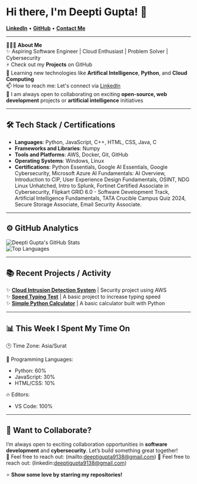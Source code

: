 # Hi there, I'm Deepti Gupta! 👋

[**LinkedIn**](https://www.linkedin.com/in/deepti-gupta-9138/) • [**GitHub**](https://github.com/Deeptig9138) • [**Contact Me**](mailto:deeptigupta9138@gmail.com)

---

👨🏻‍💻 **About Me**  
✨ Aspiring Software Engineer | Cloud Enthusiast | Problem Solver | Cybersecurity  
⚡ Check out my **Projects** on GitHub  
🌱 Learning new technologies like **Artifical Intelligence**, **Python**, and **Cloud Computing**  
📫 How to reach me: Let's connect via [LinkedIn](https://www.linkedin.com/in/deepti-gupta-9138/)  
👯 I am always open to collaborating on exciting **open-source, web development** projects or **artificial intelligence** initiatives  

---

## 🛠 **Tech Stack / Certifications**

- **Languages**: Python, JavaScript, C++, HTML, CSS, Java, C
- **Frameworks and Libraries**: Numpy
- **Tools and Platforms**: AWS, Docker, Git, GitHub
- **Operating Systems**: Windows, Linux
- **Certifications**: Python Essentials, Google AI Essentials, Google Cybersecurity, Microsoft Azure AI Fundamentals: AI Overview, Introduction to CIP, 
User Experience Design Fundamentals, OSINT, NDG Linux Unhatched, Intro to Splunk, Fortinet Certified Associate in Cybersecurity, Flipkart GRID 6.0 - Software Development Track, Artificial Intelligence Fundamentals, TATA Crucible Campus Quiz 2024, Secure Storage Associate, Email Security Associate.

---

## ⚙️ **GitHub Analytics**

![Deepti Gupta's GitHub Stats](https://github-readme-stats.vercel.app/api?username=Deeptig9138&show_icons=true&theme=radical)  
![Top Languages](https://github-readme-stats.vercel.app/api/top-langs/?username=Deeptig9138&layout=compact&theme=radical)

---

## 📚 **Recent Projects / Activity**

✨ [**Cloud Intrusion Detection System**](#) | Security project using AWS  
✨ [**Speed Typing Test**](#) | A basic project to increase typing speed  
✨ [**Simple Python Calculator**](#) | A basic calculator built with Python 

---

## 📊 **This Week I Spent My Time On**

🕑 Time Zone: Asia/Surat

💬 Programming Languages:  
- Python: 60%  
- JavaScript: 30%  
- HTML/CSS: 10%

🔥 Editors:  
- VS Code: 100%

---

## 🤝 **Want to Collaborate?**

I’m always open to exciting collaboration opportunities in **software development** and **cybersecurity**. Let’s build something great together!  
📧 Feel free to reach out: (mailto:deeptigupta9138@gmail.com)
📧 Feel free to reach out: (linkedin:[deeptigupta9138@gmail.com](https://www.linkedin.com/in/deepti-gupta-9138/))

⭐️ **Show some love by starring my repositories!**

